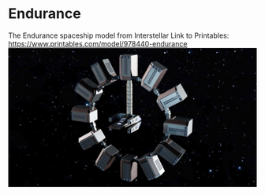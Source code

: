 # Endurance
The Endurance spaceship model from Interstellar
Link to Printables: https://www.printables.com/model/978440-endurance
![Render](https://github.com/amoghagrawal/endurance/blob/main/1.png)
